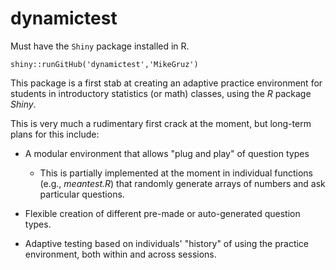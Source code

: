 # dynamictest

Must have the `Shiny` package installed in R.  

```
shiny::runGitHub('dynamictest','MikeGruz')
```

This package is a first stab at creating an adaptive practice environment for students in introductory statistics (or math) classes, using the *R* package *Shiny*.

This is very much a rudimentary first crack at the moment, but long-term plans for this include:

* A modular environment that allows "plug and play" of question types
  * This is partially implemented at the moment in individual functions (e.g., *meantest.R*) that randomly generate arrays of numbers and ask particular questions.

* Flexible creation of different pre-made or auto-generated question types.

* Adaptive testing based on individuals' "history" of using the practice environment, both within and across sessions.
